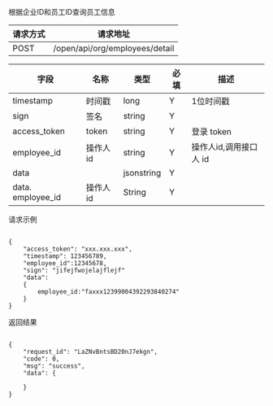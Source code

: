 根据企业ID和员工ID查询员工信息
请求方式|请求地址
----|---
POST|/open/api/org/employees/detail

字段|名称|类型|必填|描述
-----|-----|----|----|----
timestamp|时间戳 |long |Y|1位时间戳
sign|签名 |string |Y|
access\_token|token | string |Y|登录 token
employee\_id| 操作人id|string |Y|操作人id,调用接口人 id
data || jsonstring |Y|
data. employee\_id|操作人id | String |Y|


请求示例```
{
	"access_token": "xxx.xxx.xxx",	"timestamp": 123456789,	"employee_id":12345678,	"sign": "jifejfwojelajflejf"	"data":	{    	employee_id:"faxxx12399004392293840274"	}}

```

返回结果```
{    "request_id": "LaZNvBntsBD20nJ7ekgn",    "code": 0,    "msg": "success",    "data": {            }}
```
